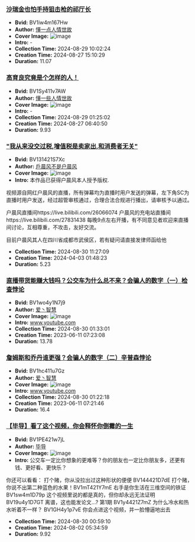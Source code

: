 ### [沙瑞金也怕手持狙击枪的祁厅长](https://www.bilibili.com/video/BV1iw4m167Hw)
- **Bvid:** BV1iw4m167Hw
- **Author:** [懂一点人情世故](https://space.bilibili.com/3537123319744983)
- **Cover Image:** ![image](http://i2.hdslb.com/bfs/archive/e1dbdc3e9060eb5cf4f3bfa86bdb76768bf0f6cc.jpg)
- **Intro:** -
- **Collection Time:** 2024-08-29 10:02:24
- **Creation Time:** 2024-08-27 15:10:29
- **Duration:** 11.07

### [高育良究竟是个怎样的人！](https://www.bilibili.com/video/BV1Sy411v7AW)
- **Bvid:** BV1Sy411v7AW
- **Author:** [懂一些人情世故](https://space.bilibili.com/3546622413768823)
- **Cover Image:** ![image](http://i2.hdslb.com/bfs/archive/3ceb34eab12462716b7c81272a4955d1ac4d3137.jpg)
- **Intro:** -
- **Collection Time:** 2024-08-29 01:25:02
- **Creation Time:** 2024-08-27 06:40:50
- **Duration:** 9.93

### ["我从来没交过税,增值税是卖家出,和消费者无关"](https://www.bilibili.com/video/BV131421S7Xc)
- **Bvid:** BV131421S7Xc
- **Author:** [戶晨风不是户晨风](https://space.bilibili.com/9047380)
- **Cover Image:** ![image](http://i2.hdslb.com/bfs/archive/0cf539102dfea7e0857362dc01cb6f283dd14247.jpg)
- **Intro:** 本作品已获得户晨风本人授予版权.

视频源自网红户晨风的直播，所有弹幕均为直播时用户发送的弹幕，左下角SC为直播时用户发送，经过超管审核通过，合理合法合规进行播出，请审核予以通过。

户晨风直播间https://live.bilibili.com/26066074
户晨风的充电站直播间https://live.bilibili.com/27831438
每晚9点左右开播，有不同意见者欢迎来直播间讨论，互相尊重，不攻击，友好交流。

目前户晨风其人在四川省成都市武侯区，若有疑问请直接发律师函给他
- **Collection Time:** 2024-08-30 11:27:09
- **Creation Time:** 2024-04-03 01:48:23
- **Duration:** 5.23

### [直播带货能赚大钱吗？公交车为什么总不来？会骗人的数字（一）检查悖论](https://www.bilibili.com/video/BV1wo4y1N7j9)
- **Bvid:** BV1wo4y1N7j9
- **Author:** [爱丶智慧](https://space.bilibili.com/50022870)
- **Cover Image:** ![image](http://i0.hdslb.com/bfs/archive/eb5aa366e72215aa4e51a65824247553a20f8bad.jpg)
- **Intro:** www.youtube.com
- **Collection Time:** 2024-08-30 01:33:01
- **Creation Time:** 2023-06-11 07:23:08
- **Duration:** 13.78

### [詹姆斯和乔丹谁更强？会骗人的数字（二）辛普森悖论](https://www.bilibili.com/video/BV1hc411u7Gz)
- **Bvid:** BV1hc411u7Gz
- **Author:** [爱丶智慧](https://space.bilibili.com/50022870)
- **Cover Image:** ![image](http://i0.hdslb.com/bfs/archive/7d57e95c499a081e645e67f3b151268c180dbb65.jpg)
- **Intro:** www.youtube.com
- **Collection Time:** 2024-08-30 01:22:18
- **Creation Time:** 2023-06-11 07:21:46
- **Duration:** 16.4

### [【毕导】看了这个视频，你会释怀你倒霉的一生](https://www.bilibili.com/video/BV1PE421w7jL)
- **Bvid:** BV1PE421w7jL
- **Author:** [毕导](https://space.bilibili.com/254463269)
- **Cover Image:** ![image](http://i2.hdslb.com/bfs/archive/df483826075f6f0c81307127a56c70cbb70f66d6.jpg)
- **Intro:** 公交车一定比你想象的更难等？你的朋友也一定比你朋友多，还更有钱、更好看、更快乐？

你还可以看看：
打个赌，你从没拉出过这种形状的便便 BV144421D7dE
打个赌，你说不出第二种蓝色的水果！BV1mT421Y7mE 
右手是你生活在三维空间的铁证 BV1sw4m1D79p 
这个视频里说的都是真的，但你却永远无法证明 BV19u4y1D7GT 
离谱，这也能发论文...? 第1期  BV1y4421Z7mZ
为什么冷水和热水听着不一样？ BV1GH4y1p7vE 
你会点进这个视频，并一脸懵逼地出去
- **Collection Time:** 2024-08-30 00:59:10
- **Creation Time:** 2024-08-02 05:34:59
- **Duration:** 9.92

